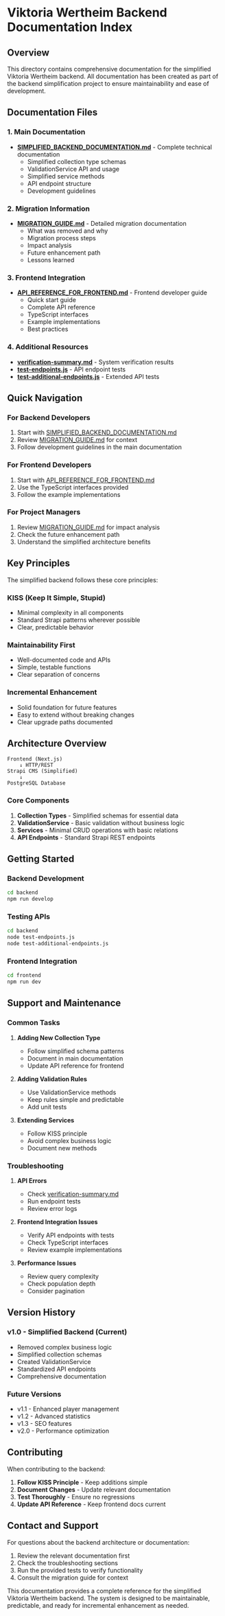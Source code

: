 # Viktoria Wertheim Backend Documentation Index

## Overview

This directory contains comprehensive documentation for the simplified Viktoria Wertheim backend. All documentation has been created as part of the backend simplification project to ensure maintainability and ease of development.

## Documentation Files

### 1. Main Documentation
- **[SIMPLIFIED_BACKEND_DOCUMENTATION.md](../SIMPLIFIED_BACKEND_DOCUMENTATION.md)** - Complete technical documentation
  - Simplified collection type schemas
  - ValidationService API and usage
  - Simplified service methods
  - API endpoint structure
  - Development guidelines

### 2. Migration Information
- **[MIGRATION_GUIDE.md](../MIGRATION_GUIDE.md)** - Detailed migration documentation
  - What was removed and why
  - Migration process steps
  - Impact analysis
  - Future enhancement path
  - Lessons learned

### 3. Frontend Integration
- **[API_REFERENCE_FOR_FRONTEND.md](../API_REFERENCE_FOR_FRONTEND.md)** - Frontend developer guide
  - Quick start guide
  - Complete API reference
  - TypeScript interfaces
  - Example implementations
  - Best practices

### 4. Additional Resources
- **[verification-summary.md](../verification-summary.md)** - System verification results
- **[test-endpoints.js](../test-endpoints.js)** - API endpoint tests
- **[test-additional-endpoints.js](../test-additional-endpoints.js)** - Extended API tests

## Quick Navigation

### For Backend Developers
1. Start with [SIMPLIFIED_BACKEND_DOCUMENTATION.md](../SIMPLIFIED_BACKEND_DOCUMENTATION.md)
2. Review [MIGRATION_GUIDE.md](../MIGRATION_GUIDE.md) for context
3. Follow development guidelines in the main documentation

### For Frontend Developers
1. Start with [API_REFERENCE_FOR_FRONTEND.md](../API_REFERENCE_FOR_FRONTEND.md)
2. Use the TypeScript interfaces provided
3. Follow the example implementations

### For Project Managers
1. Review [MIGRATION_GUIDE.md](../MIGRATION_GUIDE.md) for impact analysis
2. Check the future enhancement path
3. Understand the simplified architecture benefits

## Key Principles

The simplified backend follows these core principles:

### KISS (Keep It Simple, Stupid)
- Minimal complexity in all components
- Standard Strapi patterns wherever possible
- Clear, predictable behavior

### Maintainability First
- Well-documented code and APIs
- Simple, testable functions
- Clear separation of concerns

### Incremental Enhancement
- Solid foundation for future features
- Easy to extend without breaking changes
- Clear upgrade paths documented

## Architecture Overview

```
Frontend (Next.js)
    ↓ HTTP/REST
Strapi CMS (Simplified)
    ↓ 
PostgreSQL Database
```

### Core Components

1. **Collection Types** - Simplified schemas for essential data
2. **ValidationService** - Basic validation without business logic
3. **Services** - Minimal CRUD operations with basic relations
4. **API Endpoints** - Standard Strapi REST endpoints

## Getting Started

### Backend Development
```bash
cd backend
npm run develop
```

### Testing APIs
```bash
cd backend
node test-endpoints.js
node test-additional-endpoints.js
```

### Frontend Integration
```bash
cd frontend
npm run dev
```

## Support and Maintenance

### Common Tasks

1. **Adding New Collection Type**
   - Follow simplified schema patterns
   - Document in main documentation
   - Update API reference for frontend

2. **Adding Validation Rules**
   - Use ValidationService methods
   - Keep rules simple and predictable
   - Add unit tests

3. **Extending Services**
   - Follow KISS principle
   - Avoid complex business logic
   - Document new methods

### Troubleshooting

1. **API Errors**
   - Check [verification-summary.md](../verification-summary.md)
   - Run endpoint tests
   - Review error logs

2. **Frontend Integration Issues**
   - Verify API endpoints with tests
   - Check TypeScript interfaces
   - Review example implementations

3. **Performance Issues**
   - Review query complexity
   - Check population depth
   - Consider pagination

## Version History

### v1.0 - Simplified Backend (Current)
- Removed complex business logic
- Simplified collection schemas
- Created ValidationService
- Standardized API endpoints
- Comprehensive documentation

### Future Versions
- v1.1 - Enhanced player management
- v1.2 - Advanced statistics
- v1.3 - SEO features
- v2.0 - Performance optimization

## Contributing

When contributing to the backend:

1. **Follow KISS Principle** - Keep additions simple
2. **Document Changes** - Update relevant documentation
3. **Test Thoroughly** - Ensure no regressions
4. **Update API Reference** - Keep frontend docs current

## Contact and Support

For questions about the backend architecture or documentation:

1. Review the relevant documentation first
2. Check the troubleshooting sections
3. Run the provided tests to verify functionality
4. Consult the migration guide for context

This documentation provides a complete reference for the simplified Viktoria Wertheim backend. The system is designed to be maintainable, predictable, and ready for incremental enhancement as needed.